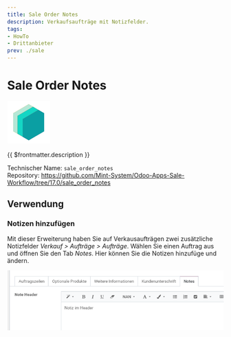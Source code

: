 ```yaml
---
title: Sale Order Notes
description: Verkaufsaufträge mit Notizfelder.
tags:
- HowTo
- Drittanbieter
prev: ./sale
---
```

# Sale Order Notes
![icon_oms_box](attachments/icons_odoo_mint_system.png)

{{ $frontmatter.description }}

Technischer Name: `sale_order_notes`\
Repository: <https://github.com/Mint-System/Odoo-Apps-Sale-Workflow/tree/17.0/sale_order_notes>

## Verwendung

### Notizen hinzufügen

Mit dieser Erweiterung haben Sie auf Verkausaufträgen zwei zusätzliche Notizfelder *Verkauf > Aufträge > Aufträge*. Wählen Sie einen Auftrag aus und öffnen Sie den Tab *Notes*. Hier können Sie die Notizen hinzufüge und ändern.

![Sale Order Notes Verkaufsauftrag Tab Notes](attachments/Sale%20Order%20Notes%20Verkaufsauftrag%20Tab%20Notes.png)